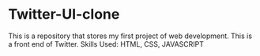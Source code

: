 # Twitter-UI-clone
This is a repository that stores my first project of web development. This is a front end of Twitter.
Skills Used: HTML, CSS, JAVASCRIPT
